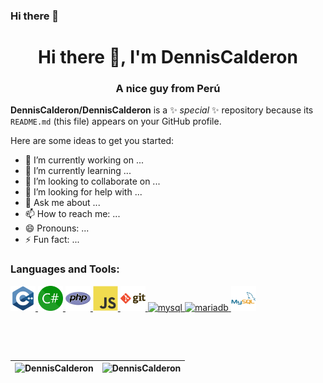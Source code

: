 ### Hi there 👋
<h1 align="center">Hi there 👋, I'm DennisCalderon</h1>
<h3 align="center">A nice guy from Perú</h3>

**DennisCalderon/DennisCalderon** is a ✨ _special_ ✨ repository because its `README.md` (this file) appears on your GitHub profile.

Here are some ideas to get you started:

- 🔭 I’m currently working on ...
- 🌱 I’m currently learning ...
- 👯 I’m looking to collaborate on ...
- 🤔 I’m looking for help with ...
- 💬 Ask me about ...
- 📫 How to reach me: ...
- 😄 Pronouns: ...
- ⚡ Fun fact: ...

<h3 align="left">Languages and Tools:</h3>
<p align="left"> 
  <a href="https://www.w3schools.com/cpp/" target="_blank"> 
    <img src="https://raw.githubusercontent.com/github/explore/180320cffc25f4ed1bbdfd33d4db3a66eeeeb358/topics/cpp/cpp.png" alt="cplusplus" width="40" height="40"/> 
  </a>
  <a href="https://docs.microsoft.com/en-us/dotnet/csharp/" target="_blank"> 
    <img src="https://raw.githubusercontent.com/github/explore/80688e429a7d4ef2fca1e82350fe8e3517d3494d/topics/csharp/csharp.png" alt="cplusplus" width="40" height="40"/> 
  </a>
  <a href="https://www.php.net/" target="_blank"> 
    <img src="https://raw.githubusercontent.com/github/explore/ccc16358ac4530c6a69b1b80c7223cd2744dea83/topics/php/php.png" alt="php" width="40" height="40"/> 
  </a> 
  <a href="https://developer.mozilla.org/en-US/docs/Web/JavaScript" target="_blank"> 
    <img src="https://raw.githubusercontent.com/devicons/devicon/master/icons/javascript/javascript-original.svg" alt="javascript" width="40" height="40"/> 
  </a>
  <a href="https://git-scm.com/" target="_blank"> 
    <img src="https://raw.githubusercontent.com/github/explore/80688e429a7d4ef2fca1e82350fe8e3517d3494d/topics/git/git.png" alt="mysql" width="40" height="40"/> 
  </a> 
  <a href="https://github.com/" target="_blank"> 
    <img src="https://github.githubassets.com/images/modules/logos_page/GitHub-Mark.png" alt="mysql" width="40" height="40"/> 
  </a> 
  <a href="https://mariadb.org/" target="_blank"> 
    <img src="https://www.vectorlogo.zone/logos/mariadb/mariadb-icon.svg" alt="mariadb" width="40" height="40"/> 
  </a>
  <a href="https://www.mysql.com/" target="_blank"> 
    <img src="https://raw.githubusercontent.com/devicons/devicon/master/icons/mysql/mysql-original-wordmark.svg" alt="mysql" width="40" height="40"/> 
  </a> 
</p> <p>&nbsp;</p> <br>

| <img align="left" src="https://github-readme-stats.vercel.app/api/top-langs?username=DennisCalderon&theme=gotham&hide=java,javascript,html,css&layout=compact" alt="DennisCalderon" /> | <img align="left" src="https://github-readme-stats.vercel.app/api?username=DennisCalderon&show_icons=true&locale=en&count_private=true&theme=gotham" alt="DennisCalderon" /> |
| ------------- | ------------- |

<br><br><br><br><br><br><br>


